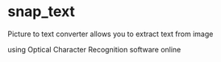 # snap_text

Picture to text converter allows you to extract text from image

using Optical Character Recognition software online
